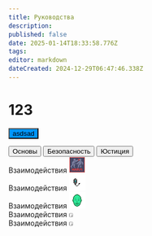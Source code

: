 ```yaml
---
title: Руководства
description: 
published: false
date: 2025-01-14T18:33:58.776Z
tags: 
editor: markdown
dateCreated: 2024-12-29T06:47:46.338Z
---
```


# 123
<button style="background-color:#0095FF">asdsad</button>
<div class="nav-panel center br">
  <!--  -->
  <div class="nav-tabs">
    <button class="nav-link active">Основы</button>
    <button class="nav-link ">Безопасность</button>
    <button class="nav-link">Юстиция</button>
  </div>
  <!--  -->
  <div class="tab-panels br-child">
    <div class="tab-panel">
      <a class="tab-panel__item">
        <div>
          <span>Взаимодействия</span>
          <img src="/guides/interactions.png"/>
        </div>
      </a>
      <a class="tab-panel__item">
        <div>
          <span>Взаимодействия</span>
          <img src="/guides/communication.png"/>
        </div>
      </a>
      <a class="tab-panel__item">
        <div>
          <span>Взаимодействия</span>
          <img src="/guides/mood.gif"/>
        </div>
      </a>
      <a class="tab-panel__item">
        <div>
          <span>Взаимодействия</span>
          <img src="/passenger.png"/>
        </div>
      </a>
      <a class="tab-panel__item">
        <div>
          <span>Взаимодействия</span>
          <img src="/passenger.png"/>
        </div>
      </a>
    </div>
  </div>
</div>
<div></div>
